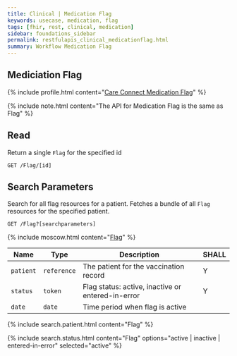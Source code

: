 ```yaml
---
title: Clinical | Medication Flag
keywords: usecase, medication, flag
tags: [fhir, rest, clinical, medication]
sidebar: foundations_sidebar
permalink: restfulapis_clinical_medicationflag.html
summary: Workflow Medication Flag
---
```


## Mediciation Flag ##

{% include profile.html content="[Care Connect Medication Flag](http://www.interopen.org/candidate-profiles/care-connect/CareConnect-Medication-Flag-1.html)" %}

{% include note.html content="The API for Medication Flag is the same as Flag" %}

## Read ##

Return a single `Flag` for the specified id

```http
GET /Flag/[id]
```


## Search Parameters ##

Search for all flag resources for a patient. Fetches a bundle of all `Flag` resources for the specified patient.

```http
GET /Flag?[searchparameters]
```

{% include moscow.html content="[Flag](https://www.hl7.org/fhir/DSTU2/flag.html#search)" %}


| Name | Type | Description | SHALL |
|------|------|-------------|-------|
| `patient` | `reference` | The patient for the vaccination record | Y |
| `status` | `token` | Flag status: active, inactive or entered-in-error | Y |
| `date` | `date` | Time period when flag is active |  |

{% include search.patient.html content="Flag" %}

{% include search.status.html content="Flag" options="active | inactive | entered-in-error" selected="active" %}
